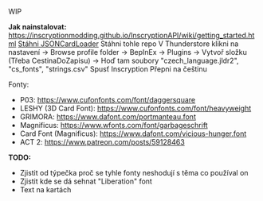 WIP

**Jak nainstalovat:**
https://inscryptionmodding.github.io/InscryptionAPI/wiki/getting_started.html
[Stáhni JSONCardLoader](https://thunderstore.io/c/inscryption/p/MADH95Mods/JSONCardLoader/)
Stáhni tohle repo
V Thunderstore klikni na nastavení -> Browse profile folder -> BepInEx -> Plugins -> Vytvoř složku (Třeba CestinaDoZapisu) -> Hoď tam soubory "czech_language.jldr2", "cs_fonts", "strings.csv"
Spusť Inscryption
Přepni na češtinu

Fonty:

- P03: https://www.cufonfonts.com/font/daggersquare
- LESHY (3D Card Font): https://www.cufonfonts.com/font/heavyweight
- GRIMORA: https://www.dafont.com/portmanteau.font
- Magnificus: https://www.wfonts.com/font/garbageschrift
- Card Font (Magnificus): https://www.dafont.com/vicious-hunger.font
- ACT 2: https://www.patreon.com/posts/59128463

**TODO:**

- Zjistit od týpečka proč se tyhle fonty neshodují s těma co používal on
- Zjistit kde se dá sehnat "Liberation" font
- Text na kartách
